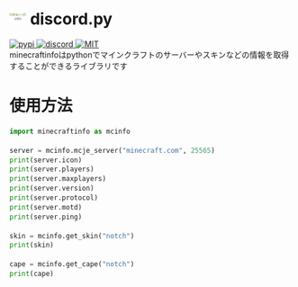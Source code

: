 <img src="https://raw.githubusercontent.com/naisu-dev/naisu-dev/main/minecraftinfo.png" width=30px> discord.py
==========

<a href="https://pypi.python.org/pypi/minecraftinfo">
<img src="https://img.shields.io/pypi/v/minecraftinfo.svg" alt="pypi">
</a> 
<a href="https://discord.com/invite/xWvSTkjNm3">
<img src="https://img.shields.io/discord/1164890966507913237?color=5865f2&label=Discord&logo=Discord&logoColor=ffffff" alt="discord">
</a>
<a href="https://opensource.org/license/MIT/">
<img src="https://img.shields.io/badge/License-MIT-yellow.svg" alt="MIT">
</a>
<br>
minecraftinfoはpythonでマインクラフトのサーバーやスキンなどの情報を取得することができるライブラリです

使用方法
==========
```python
import minecraftinfo as mcinfo

server = mcinfo.mcje_server("minecraft.com", 25565)
print(server.icon)
print(server.players)
print(server.maxplayers)
print(server.version)
print(server.protocol)
print(server.motd)
print(server.ping)

skin = mcinfo.get_skin("notch")
print(skin)

cape = mcinfo.get_cape("notch")
print(cape)
```

